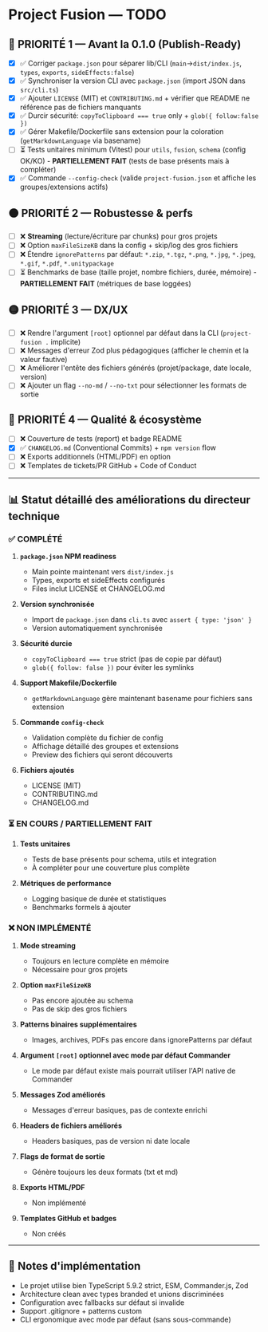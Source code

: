 # Project Fusion — TODO

## 🔴 PRIORITÉ 1 — Avant la 0.1.0 (Publish-Ready)
- [x] ✅ Corriger `package.json` pour séparer lib/CLI (`main`→`dist/index.js`, `types`, `exports`, `sideEffects:false`)
- [x] ✅ Synchroniser la version CLI avec `package.json` (import JSON dans `src/cli.ts`)
- [x] ✅ Ajouter `LICENSE` (MIT) et `CONTRIBUTING.md` + vérifier que README ne référence pas de fichiers manquants
- [x] ✅ Durcir sécurité: `copyToClipboard === true` only + `glob({ follow:false })`
- [x] ✅ Gérer Makefile/Dockerfile sans extension pour la coloration (`getMarkdownLanguage` via basename)
- [ ] ⏳ Tests unitaires minimum (Vitest) pour `utils`, `fusion`, `schema` (config OK/KO) - **PARTIELLEMENT FAIT** (tests de base présents mais à compléter)
- [x] ✅ Commande `--config-check` (valide `project-fusion.json` et affiche les groupes/extensions actifs)

## 🟠 PRIORITÉ 2 — Robustesse & perfs
- [ ] ❌ **Streaming** (lecture/écriture par chunks) pour gros projets
- [ ] ❌ Option `maxFileSizeKB` dans la config + skip/log des gros fichiers
- [ ] ❌ Étendre `ignorePatterns` par défaut: `*.zip`, `*.tgz`, `*.png`, `*.jpg`, `*.jpeg`, `*.gif`, `*.pdf`, `*.unitypackage`
- [ ] ⏳ Benchmarks de base (taille projet, nombre fichiers, durée, mémoire) - **PARTIELLEMENT FAIT** (métriques de base loggées)

## 🟡 PRIORITÉ 3 — DX/UX
- [ ] ❌ Rendre l'argument `[root]` optionnel par défaut dans la CLI (`project-fusion .` implicite)
- [ ] ❌ Messages d'erreur Zod plus pédagogiques (afficher le chemin et la valeur fautive) 
- [ ] ❌ Améliorer l'entête des fichiers générés (projet/package, date locale, version)
- [ ] ❌ Ajouter un flag `--no-md` / `--no-txt` pour sélectionner les formats de sortie

## 🔵 PRIORITÉ 4 — Qualité & écosystème
- [ ] ❌ Couverture de tests (report) et badge README
- [x] ✅ `CHANGELOG.md` (Conventional Commits) + `npm version` flow
- [ ] ❌ Exports additionnels (HTML/PDF) en option
- [ ] ❌ Templates de tickets/PR GitHub + Code of Conduct

---

## 📊 Statut détaillé des améliorations du directeur technique

### ✅ COMPLÉTÉ

1. **`package.json` NPM readiness**
   - Main pointe maintenant vers `dist/index.js`
   - Types, exports et sideEffects configurés
   - Files inclut LICENSE et CHANGELOG.md

2. **Version synchronisée**
   - Import de `package.json` dans `cli.ts` avec `assert { type: 'json' }`
   - Version automatiquement synchronisée

3. **Sécurité durcie**
   - `copyToClipboard === true` strict (pas de copie par défaut)
   - `glob({ follow: false })` pour éviter les symlinks

4. **Support Makefile/Dockerfile**
   - `getMarkdownLanguage` gère maintenant basename pour fichiers sans extension

5. **Commande `config-check`**
   - Validation complète du fichier de config
   - Affichage détaillé des groupes et extensions
   - Preview des fichiers qui seront découverts

6. **Fichiers ajoutés**
   - LICENSE (MIT)
   - CONTRIBUTING.md
   - CHANGELOG.md

### ⏳ EN COURS / PARTIELLEMENT FAIT

1. **Tests unitaires**
   - Tests de base présents pour schema, utils et integration
   - À compléter pour une couverture plus complète

2. **Métriques de performance**
   - Logging basique de durée et statistiques
   - Benchmarks formels à ajouter

### ❌ NON IMPLÉMENTÉ

1. **Mode streaming**
   - Toujours en lecture complète en mémoire
   - Nécessaire pour gros projets

2. **Option `maxFileSizeKB`**
   - Pas encore ajoutée au schema
   - Pas de skip des gros fichiers

3. **Patterns binaires supplémentaires**
   - Images, archives, PDFs pas encore dans ignorePatterns par défaut

4. **Argument `[root]` optionnel avec mode par défaut Commander**
   - Le mode par défaut existe mais pourrait utiliser l'API native de Commander

5. **Messages Zod améliorés**
   - Messages d'erreur basiques, pas de contexte enrichi

6. **Headers de fichiers améliorés**
   - Headers basiques, pas de version ni date locale

7. **Flags de format de sortie**
   - Génère toujours les deux formats (txt et md)

8. **Exports HTML/PDF**
   - Non implémenté

9. **Templates GitHub et badges**
   - Non créés

---

## 📝 Notes d'implémentation

- Le projet utilise bien TypeScript 5.9.2 strict, ESM, Commander.js, Zod
- Architecture clean avec types branded et unions discriminées
- Configuration avec fallbacks sur défaut si invalide
- Support .gitignore + patterns custom
- CLI ergonomique avec mode par défaut (sans sous-commande)